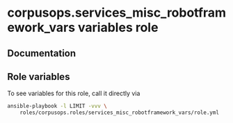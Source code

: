 # corpusops.services_misc_robotframework_vars variables role
## Documentation

## Role variables
To see variables for this role, call it directly via
```bash
ansible-playbook -l LIMIT -vvv \
    roles/corpusops.roles/services_misc_robotframework_vars/role.yml
```
